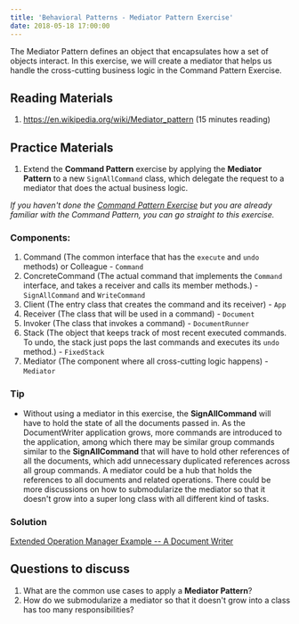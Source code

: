 ```yaml
---
title: 'Behavioral Patterns - Mediator Pattern Exercise'
date: 2018-05-18 17:00:00
---
```

The Mediator Pattern defines an object that encapsulates how a set of objects interact. In this exercise, we will create a mediator that helps us handle the cross-cutting business logic in the Command Pattern Exercise.
<!-- Excerpt End -->

## Reading Materials
1. <a target="_blank" href="https://en.wikipedia.org/wiki/Mediator_pattern"><i class="external alternate icon"></i> https://en.wikipedia.org/wiki/Mediator_pattern</a> (15 minutes reading)

## Practice Materials
1. Extend the **Command Pattern** exercise by applying the **Mediator Pattern** to a new `SignAllCommand` class, which delegate the request to a mediator that does the actual business logic.

*If you haven't done the [Command Pattern Exercise](https://leafyjava.com/articles/behavioral-patterns-command-pattern-exercise) but you are already familiar with the Command Pattern, you can go straight to this exercise.*

### Components:
1. Command (The common interface that has the `execute` and `undo` methods) or Colleague - `Command`
2. ConcreteCommand (The actual command that implements the `Command` interface, and takes a receiver and calls its member methods.) - `SignAllCommand` and `WriteCommand`
3. Client (The entry class that creates the command and its receiver) - `App`
4. Receiver (The class that will be used in a command) - `Document`
5. Invoker (The class that invokes a command) - `DocumentRunner`
6. Stack (The object that keeps track of most recent executed commands. To undo, the stack just pops the last commands and executes its `undo` method.) - `FixedStack`
7. Mediator (The component where all cross-cutting logic happens) - `Mediator`


### Tip
- Without using a mediator in this exercise, the **SignAllCommand** will have to hold the state of all the documents passed in. As the DocumentWriter application grows, more commands are introduced to the application, among which there may be similar group commands similar to the **SignAllCommand** that will have to hold other references of all the documents, which add unnecessary duplicated references across all group commands. A mediator could be a hub that holds the references to all documents and related operations. There could be more discussions on how to submodularize the mediator so that it doesn't grow into a super long class with all different kind of tasks.

### Solution
<a target="_blank" href="https://github.com/zhenyanghua/design-patterns/tree/master/MediatorPatternExample/src/main/java"><i class="external alternate icon"></i> Extended Operation Manager Example -- A Document Writer</a>

## Questions to discuss
1. What are the common use cases to apply a **Mediator Pattern**?
2. How do we submodularize a mediator so that it doesn't grow into a class has too many responsibilities?